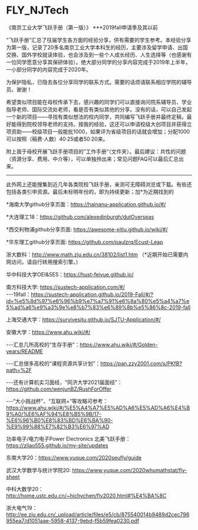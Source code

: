 # FLY_NJTech
《南京工业大学飞跃手册（第一版）》 ***2019fall申请季及其以前

“飞跃手册”汇总了往届学生各方面的经验分享，供有需要的学生参考。本经验分享为第一版，记录了20多名南京工业大学本科生的经历，主要涉及留学申请、出国交换、国外学校就读体验，也会涉及到一些个人成长经历、人生选择等（也感谢有一位同学愿意分享其保研体验）。绝大部分同学的分享内容完成于2019年上半年，一小部分同学的内容完成于2020年。 

为保护隐私，已隐去各位分享同学的联系方式。需要的话烦请联系相应学院的辅导员。谢谢！

希望类似项目能在母校传承下去，感兴趣的同学们可以直接询问院系辅导员、学业指导老师、国际交流处老师，看是否有类似其他的分享。没有的话，可以自己发起一个新的项目——寻找有类似想法的校内同学，共同编写飞跃手册并最终定稿，最好能得到院校领导老师的支持。按我的经验，这还可以申请校级大创项目并获得立项资助——校级项目一般能批1000，如果评为省级项目的话就会增加；分配1000可以按照（稿费·人数）40·25或者50·20来。

附上我于母校开展飞跃手册项目的”工作手册“（文件夹）。最后建议：共性的问题（资源分享、费用、中介等），可以单独拎出来；常见问题FAQ可以最后汇总出来。

--------------

此外网上还能搜集到近几年各类院校飞跃手册，亲测可无障碍浏览或下载。有些还包括各类引申资源。最后未标明年份的，即为持续更新；加*为近期找到的

*海南大学github分享页面：https://hainanu-application.github.io/#/

*大连理工18：https://github.com/alexedinburgh/dutOverseas

*西交利物浦github分享页面: https://awesome-xjtlu.github.io/wiki/#/ 

*华东理工github分享页面: https://github.com/paulzrq/Ecust-Leap 

浙大数科：http://www.math.zju.edu.cn/38102/list1.htm  （*近期开始已需要内网访问，请自行转用搜索引擎。）

华中科技大学OEI&SES：https://hust-feiyue.github.io/

南方科技大学: https://sustech-application.com/#/   
---19fall：https://sustech-application.github.io/2019-Fall/#/?id=%e5%8d%97%e6%96%b9%e7%a7%91%e6%8a%80%e5%a4%a7%e5%ad%a6%e9%a3%9e%e8%b7%83%e6%89%8b%e5%86%8c-2019-fall

上海交通大学：https://survivesjtu.github.io/SJTU-Application/#/

安徽大学：https://www.ahu.wiki/#/

---汇总几所高校的“生存手册”：https://www.ahu.wiki/#/Golden-years/README

---汇总很多高校的“课程资源共享计划”：https://pan.zzy2001.com/s/PKfB?path=%2F 

---还有计算机实习面经，“同济大学2021届面经”：https://github.com/wenjunBZ/RushForOffer

---“大小挑战杯”、“互联网+”等攻略可参考：https://www.ahu.wiki/#/%E5%A4%A7%E5%AD%A6%E5%AD%A6%E4%B9%A0/%E6%AF%94%E8%B5%9B/17-%E6%96%B0%E8%83%BD%E6%BA%90-%E9%99%88%E7%82%B3%E6%97%AD 

功率电子/电力电子Power Electronics 北美飞跃手册： https://zliao555.github.io/my-site/updates 

东南大学20：https://www.yuque.com/2020seufly/guide 

武汉大学数学与统计学院20: https://www.yuque.com/2020whumathstat/fly-sheet 

中科大数学20：http://home.ustc.edu.cn/~hichychen/fly2020.html#%E4%BA%8C

浙大电气19：http://ee.zju.edu.cn/_upload/article/files/e5/cb/875540014b9489d2cec796955ea7/d1051aae-5958-4137-9ebd-f5b59fea0230.pdf
